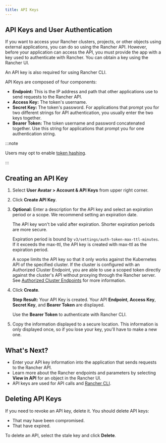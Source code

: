 ```yaml
---
title: API Keys
---
```


<head>
  <link rel="canonical" href="https://ranchermanager.docs.rancher.com/reference-guides/user-settings/api-keys"/>
</head>

## API Keys and User Authentication

If you want to access your Rancher clusters, projects, or other objects using external applications, you can do so using the Rancher API. However, before your application can access the API, you must provide the app with a key used to authenticate with Rancher. You can obtain a key using the Rancher UI.

An API key is also required for using Rancher CLI.

API Keys are composed of four components:

- **Endpoint:** This is the IP address and path that other applications use to send requests to the Rancher API.
- **Access Key:** The token's username.
- **Secret Key:** The token's password. For applications that prompt you for two different strings for API authentication, you usually enter the two keys together.
- **Bearer Token:** The token username and password concatenated together. Use this string for applications that prompt you for one authentication string.

:::note

Users may opt to enable [token hashing](../../../api/api-tokens.md).

:::

## Creating an API Key

1. Select **User Avatar > Account & API Keys** from upper right corner.

2. Click **Create API Key**.

3. **Optional:** Enter a description for the API key and select an expiration period or a scope. We recommend setting an expiration date.

    The API key won't be valid after expiration. Shorter expiration periods are more secure.

    Expiration period is bound by `v3/settings/auth-token-max-ttl-minutes`. If it exceeds the max-ttl, the API key is created with max-ttl as the expiration period.

    A scope limits the API key so that it only works against the Kubernetes API of the specified cluster. If the cluster is configured with an Authorized Cluster Endpoint, you are able to use a scoped token directly against the cluster's API without proxying through the Rancher server. See [Authorized Cluster Endpoints](../../../about-rancher/architecture/communicating-with-downstream-clusters.md#4-authorized-cluster-endpoint) for more information.

4. Click **Create**.

    **Step Result:** Your API Key is created. Your API **Endpoint**, **Access Key**, **Secret Key**, and **Bearer Token** are displayed.

    Use the **Bearer Token** to authenticate with Rancher CLI.

5. Copy the information displayed to a secure location. This information is only displayed once, so if you lose your key, you'll have to make a new one.

## What's Next?

- Enter your API key information into the application that sends requests to the Rancher API.
- Learn more about the Rancher endpoints and parameters by selecting **View in API** for an object in the Rancher UI.
- API keys are used for API calls and [Rancher CLI](../../cli/rancher-cli.md).

## Deleting API Keys

If you need to revoke an API key, delete it. You should delete API keys:

- That may have been compromised.
- That have expired.

To delete an API, select the stale key and click **Delete**.
